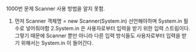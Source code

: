 1000번 문제
Scanner 사용 방법을 알지 못함.
1. 먼저 Scanner 객체명 = new Scanner(System.in) 선언해야하며 System.in 필수로 넣어줘야함
2.System.in 은 사용자로부터 입력을 받기 위한 입력 스트림이다.
그렇기 때문에 Scanner 뿐만 아니라 다른 입력 방식들도 사용자로부터 입력을 받기 위해서는 System.in 이 들어간다.